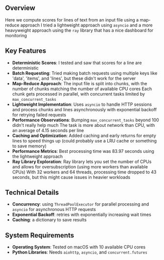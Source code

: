 ## Overview

Here we compute scores for lines of text from an input file using a map-reduce approach 
I tried a lightweight approach using `asyncio` and a more heavyweight approach using the `ray` library that has a nice dashboard for monitoring

## Key Features

- **Deterministic Scores**: I tested and saw that scores for a line are deterministic
- **Batch Requesting**: Tried making batch requests using multiple keys like 'data', 'items', and 'lines', but these didn't work for the server
- **Map-Reduce Approach**: The input file is split into chunks, with the number of chunks matching the number of available CPU cores Each chunk gets processed in parallel, with concurrent tasks limited by `max_concurrent_tasks`
- **Lightweight Implementation**: Uses `asyncio` to handle HTTP sessions and process chunks and lines asynchronously with exponential backoff for retrying failed requests
- **Performance Observations**: Bumping `max_concurrent_tasks` beyond 100 didn't really help much The task is more about network than CPU, with an average of 4.15 seconds per line
- **Caching and Optimization**: Added caching and early returns for empty lines to speed things up (could probably use a LRU cache or something to save memory)
- **Performance Metrics**: Best processing time was 83.97 seconds using the lightweight approach
- **Ray Library Exploration**: Ray library lets you set the number of CPUs and allows for oversubscription (using more workers than available CPUs) With 32 workers and 64 threads, processing time dropped to 43 seconds, but this might cause issues in heavier workloads

## Technical Details

- **Concurrency**: using `ThreadPoolExecutor` for parallel processing and `asyncio` for asynchronous HTTP requests
- **Exponential Backoff**: retries with exponentially increasing wait times
- **Caching**: a dictionary to save results

## System Requirements

- **Operating System**: Tested on macOS with 10 available CPU cores
- **Python Libraries**: Needs `aiohttp`, `asyncio`, and `concurrent.futures`